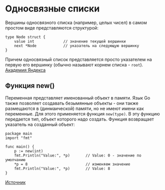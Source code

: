 # Односвязные списки
Вершины односвязного списка (например, целых чисел) в самом простом виде представляются структурой:
```golang
type Node struct {
    value int             // значение текущей вершинки
    next *Node            // указатель на следующую вершинку
}
```
Причем односвязный список представляется просто указателем на первую его вершинку (обычно называют корнем списка - `root`). 
[Академия Яндекса](https://academy.yandex.ru/handbook/algorithms/article/odnosvyaznyj-spisok)

## Функция new()
Переменная представляет именованный объект в памяти. 
Язык Go также позволяет создавать безымянные объекты - они также размещаются в (динмаической) памяти, но не имеют имени как переменные. 
Для этого применяется функция `new(type)`. 
В эту функцию передается тип, объект которого надо создать. 
Функция возвращает указатель на созданный объект:
```golang
package main
import "fmt"

func main() {
    p := new(int) 
    fmt.Println("Value:", *p)       // Value: 0 - значение по умолчанию
    *p = 8                          // изменяем значение
    fmt.Println("Value:", *p)       // Value: 8
}
```
[Источник](https://metanit.com/go/tutorial/3.1.php?ysclid=lnveekt9pr564477736)
